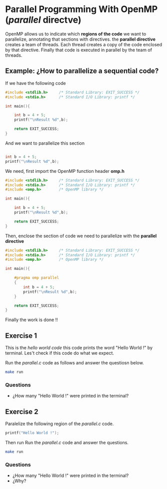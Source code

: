 # Parallel Programming With OpenMP (*parallel* directve)

OpenMP allows us to indicate which **regions of the code** we want to parallelize, annotating that sections with directives. the **parallel directive** creates a team of threads. Each thread creates a copy of the code enclosed by that directive. Finally that code is executed in parallel by the team of threads.

## Example: ¿How to parallelize a sequential code?

If we have the following code

```c
#include <stdlib.h>     /* Standard Library: EXIT_SUCCESS */
#include <stdio.h>      /* Standard I/O Library: printf */

int main(){

    int b = 4 + 5;
    printf("\nResult %d",b);

    return EXIT_SUCCESS;
}
```

And we want to parallelize this section


```c

int b = 4 + 5;
printf("\nResult %d",b);

```

We need, first import the OpenMP function header **omp.h**

```c
#include <stdlib.h>     /* Standard Library: EXIT_SUCCESS */
#include <stdio.h>      /* Standard I/O Library: printf */
#include <omp.h>        /* OpenMP library */

int main(){

    int b = 4 + 5;
    printf("\nResult %d",b);

    return EXIT_SUCCESS;
}
```

Then, enclose the section of code we need to parallelize with the **parallel directive**

```c
#include <stdlib.h>     /* Standard Library: EXIT_SUCCESS */
#include <stdio.h>      /* Standard I/O Library: printf */
#include <omp.h>        /* OpenMP library */

int main(){

    #pragma omp parallel
    {
        int b = 4 + 5;
        printf("\nResult %d",b);
    }

    return EXIT_SUCCESS;
}
```

Finally the work is done !!

## Exercise 1

This is the *hello world code* this code prints the word "Hello World !" by terminal. Les't check if this code do what we expect.

Run the *parallel.c* code as follows and answer the questiosn below.

```bash
make run 
```
### Questions 

* ¿How many "Hello World !" were printed in the terminal?

## Exercise 2

Paralelize the following region of the *parallel.c* code.

```c
printf("Hello World !");
```

Then run Run the *parallel.c* code and answer the questions.

```bash
make run 
```

### Questions

* ¿How many "Hello World !" were printed in the terminal? 
* ¿Why?